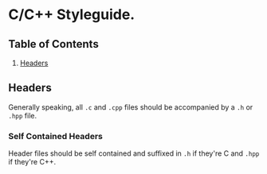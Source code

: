 # C/C++ Styleguide.

## Table of Contents

  1. [Headers](#header)
  
  ## Headers

 Generally speaking, all `.c` and `.cpp` files should be accompanied by a `.h` or `.hpp` file. 
 
 ### Self Contained Headers
 
 Header files should be self contained and suffixed in `.h` if they're C and `.hpp` if they're C++.
